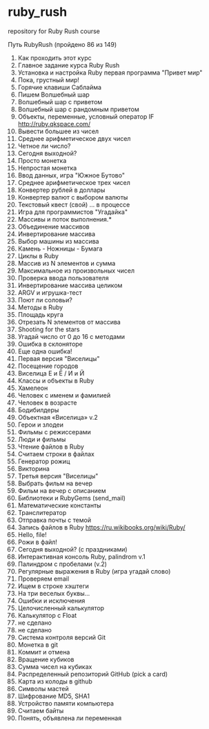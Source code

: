 # ruby_rush
repository for Ruby Rush course

Путь RubyRush (пройдено 86 из 149)


01. Как проходить этот курс
02. Главное задание курса Ruby Rush
03. Установка и настройка Ruby
	первая программа "Привет мир"
04. Пока, грустный мир!
05. Горячие клавиши Саблайма
06. Пишем Волшебный шар
07. Волшебный шар с приветом
08. Волшебный шар с рандомным приветом
09. Объекты, переменные, условный оператор IF
    http://ruby.qkspace.com/
10. Вывести большее из чисел
11. Среднее арифметическое двух чисел
12. Четное ли число?
13. Сегодня выходной?
14. Просто монетка
15. Непростая монетка
16. Ввод данных, игра "Южное Бутово"
17. Среднее арифметическое трех чисел
18. Конвертер рублей в доллары
19. Конвертер валют с выбором валюты
20. Текстовый квест (свой) ... в процессе
21. Игра для программистов "Угадайка"
22. Массивы и поток выполнения.*
23. Объединение массивов
24. Инвертирование массива
25. Выбор машины из массива
26. Камень - Ножницы - Бумага
27. Циклы в Ruby
28. Массив из N элементов и сумма
29. Максимальное из произвольных чисел
30. Проверка ввода пользователя
31. Инвертирование массива целиком
32. ARGV и игрушка-тест
33. Поют ли соловьи?
34. Методы в Ruby
35. Площадь круга
36. Отрезать N элементов от массива
37. Shooting for the stars
38. Угадай число от 0 до 16 с методами
39. Ошибка в склоняторе
40. Еще одна ошибка!
41. Первая версия "Виселицы"
42. Посещение городов
43. Виселица Е и Ё / И и Й
44. Классы и объекты в Ruby
45. Хамелеон
46. Человек с именем и фамилией
47. Человек в возрасте
48. Бодибилдеры
49. Объектная «Виселица» v.2
50. Герои и злодеи
51. Фильмы с режиссерами
52. Люди и фильмы
53. Чтение файлов в Ruby
54. Считаем строки в файлах
55. Генератор рожиц
56. Викторина
57. Третья версия "Виселицы"
58. Выбрать фильм на вечер
59. Фильм на вечер с описанием
60. Библиотеки и RubyGems (send_mail)
61. Математические константы
62. Транслитератор
63. Отправка почты с темой
64. Запись файлов в Ruby
https://ru.wikibooks.org/wiki/Ruby/
65. Hello, file!
66. Рожи в файл!
67. Сегодня выходной? (с праздниками)
68. Интерактивная консоль Ruby, palindrom v.1
69. Палиндром с пробелами (v.2)
70. Регулярные выражения в Ruby (игра угадай слово)
71. Проверяем email
72. Ищем в строке хэштеги
73. На три веселых буквы...
74. Ошибки и исключения
75. Целочисленный калькулятор
76. Калькулятор с Float
77. не сделано
78. не сделано
79. Система контроля версий Git 
80. Монетка в git
81. Коммит и отмена
82. Вращение кубиков
83. Сумма чисел на кубиках
84. Распределенный репозиторий GitHub (pick a card)
85. Карта из колоды в github
86. Символы мастей
87. Шифрование MD5, SHA1
88. Устройство памяти компьютера
89. Считаем байты
90. Понять, объявлена ли переменная































